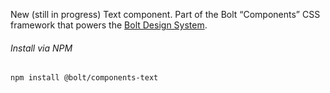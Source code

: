 New (still in progress) Text component. Part of the Bolt “Components” CSS framework that powers the [Bolt Design System](https://www.boltdesignsystem.com).

###### Install via NPM

```
npm install @bolt/components-text
```
<!--
## Web Component

Bolt Text is a web component, which means you can use the custom tag `bolt-text` to render it.

```
<bolt-text>
  This is a piece of text.
</bolt-text>
```

## Common Settings

Common props that `bolt-text` accepts.

### display=""

Inline text or a block of text.

#### block

```
<bolt-text
  tag="div"
  display="block"
>
  This is a block of text.
</bolt-text>
```

#### inline

```
Here, you can set some
<bolt-text
  tag="span"
  display="inline"
  font-style="italic"
>
  inline text
</bolt-text>
that is italic.
```

### tag=""

You can set semantic tag to reflect the kind of text you are rendering.

```
<bolt-text
  tag="h1"
>
  Make this the h1 because it's the most important text on the page.
</bolt-text>
```

### color=""

You can assign theme variables to the text color. Currently 2 variables are enabled, `theme-headline` and `theme-body`. `theme-headline` will produce the Headline Color, and `theme-body` will produce the Body Text Color. Both colors are defined in all of our themes. By assigning text colors this way, the design will always stay consistent and always work with a theme.

```
<bolt-text
  color="theme-headline"
>
  This piece of text has the Headline Color from the theme.
</bolt-text>
```
```
<bolt-text
  color="theme-body"
>
  This piece of text has the Body Text Color from the theme.
</bolt-text>
```

## Additional Settings

|Prop           |Values                                                                 |Default
|---            |---                                                                    |---
|line-height    |`tight`, `regular`, `loose`                                            |`regular`
|align          |`inherit`,`left`, `center`, `right`                                    |`inherit`
|letter-spacing |`narrow`, `regular`, `wide`                                            |`regular`
|text-transform |`regular`, `uppercase`, `lowercase`, `capitalize`                      |`regular`
|font-family    |`headline`, `body`, `code`                                             |`body`
|font-size      |`xsmall`, `small`, `medium`, `large`, `xlarge`, `xxlarge`, `xxxlarge`  |`medium`
|font-weight    |`regular`, `semibold`, `bold`                                          |`regular`
|font-style     |`regular`, `italic`                                                    |`regular`
|opacity        |`100`, `80`, `60`, `40`, `20`                                          |`100`
|quoted         |(This is a boolean prop)                                               |
|url            |(This is a string, for example: http://pega.com)                       |

## Utilities (overrides)

Use any Bolt utility to override the design.

### util=""

```
<bolt-text
  util="margin-bottom-large, padding-top-small, color-indigo"
>
  This piece of text has utility overrides.
</bolt-text>
```

## Typographic Recipes

Using the shorthand method allows for consistency while also leaving room for customizations. The following are the official recipes for each piece of our typography. They will cover all common use cases. Only in edge cases, you'd want to break away and create your own recipes.

|Prop         |Values                          |Default
|---          |---                             |---
|eyebrow      |(This is a boolean prop)        |
|headline     |(This is a boolean prop)        |
|subheadline  |(This is a boolean prop)        |

### Eyebrow

```
<bolt-text eyebrow>
  This is an Eyebrow
</bolt-text>
```

By using the `eyebrow` boolean attribute, the following attribute defaults are being set:

- `font-size`: xsmall
- `font-family`: headline
- `color`: theme-headline
- `line-height`: tight
- `letter-spacing`: wide
- `transform`: uppercase
- `opacity`: 80

### Headline

```
<bolt-text headline>
  This is a Headline
</bolt-text>
```

By using the `headline` boolean attribute, the following attribute defaults are being set:

- `tag`: h2
- `font-size`: xlarge
- `font-family`: headline
- `color`: theme-headline
- `letter-spacing`: narrow
- `weight`: bold

#### XXXL Headline

```
<bolt-text headline
  font-size="xxxlarge"
>
  This is a XXXL Headline
</bolt-text>
```

#### XXL Headline

```
<bolt-text headline
  font-size="xxlarge"
>
  This is a XXL Headline
</bolt-text>
```

#### XL Headline

```
<bolt-text headline
  font-size="xlarge"
>
  This is a XL Headline
</bolt-text>
```

#### L Headline

```
<bolt-text headline
  font-size="large"
>
  This is a L Headline
</bolt-text>
```

#### S Headline

```
<bolt-text headline
  font-size="small"
>
  This is a S Headline
</bolt-text>
```

To render all sizes of headlines, all you have to do is change `font-size` to your desired size. *Note: if set to `xxxlarge` and the title exceeds 60 characters, the font size will scale down from 3.083rem to 2.275rem.*

#### XS Headline

```
<bolt-text headline
  font-size="xs"
  text-transform="uppercase"
  letter-spacing="wide"
>
  This is a XS Headline
</bolt-text>
```

XS headline is a special case and should be used sparingly. In addition to `font-size`, `text-transform` and `letter-spacing` also need to be defined.

### Subheadline

```
<bolt-text subheadline>
  This is a subheadline
</bolt-text>
```

By using the `subheadline` boolean attribute, the following attribute defaults are being set:

- `font-size`: large
- `font-family`: headline
- `color`: theme-headline

#### XXL Subheadline

```
<bolt-text subheadline
  font-size="xxlarge"
>
  This is a XXL subheadline
</bolt-text>
```

#### XL Subheadline

```
<bolt-text subheadline
  font-size="xlarge"
>
  This is a XL subheadline
</bolt-text>
```

#### L Subheadline

```
<bolt-text subheadline
  font-size="large"
>
  This is a L subheadline
</bolt-text>
```

To render all sizes of subheadlines, all you have to do is change `font-size` to your desired size.
 -->
